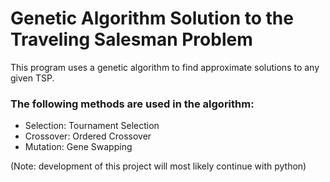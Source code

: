 # Genetic Algorithm Solution to the Traveling Salesman Problem

This program uses a genetic algorithm to find approximate solutions to any given TSP.

### The following methods are used in the algorithm: 
- Selection: Tournament Selection
- Crossover: Ordered Crossover
- Mutation: Gene Swapping


(Note: development of this project will most likely continue with python)
